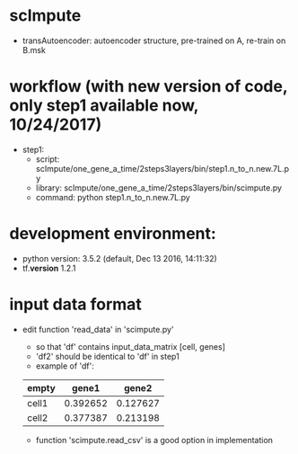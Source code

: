 # scImpute
* transAutoencoder: autoencoder structure, pre-trained on A, re-train on B.msk
# workflow (with new version of code, only step1 available now, 10/24/2017)
* step1: 
  - script: scImpute/one_gene_a_time/2steps3layers/bin/step1.n_to_n.new.7L.py
  - library: scImpute/one_gene_a_time/2steps3layers/bin/scimpute.py
  - command: python step1.n_to_n.new.7L.py

# development environment:
  - python version: 3.5.2 (default, Dec 13 2016, 14:11:32)
  - tf.__version__ 1.2.1

# input data format
- edit function 'read_data' in 'scimpute.py'
  - so that 'df' contains input_data_matrix [cell, genes]
  - 'df2' should be identical to 'df' in step1
  - example of 'df':
  
  empty|gene1|gene2
  ---|---|---
  cell1|0.392652|0.127627
  cell2|0.377387|0.213198
  
  - function 'scimpute.read_csv' is a good option in implementation



